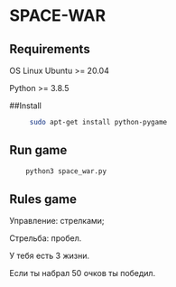 # SPACE-WAR

## Requirements
OS Linux Ubuntu >= 20.04

Python >= 3.8.5

##Install
```bash
     sudo apt-get install python-pygame
```
## Run game
```bash
    python3 space_war.py
```


## Rules game

Управление: стрелками;

Стрельба: пробел.
    
У тебя есть 3 жизни.

Если ты набрал 50 очков ты победил.